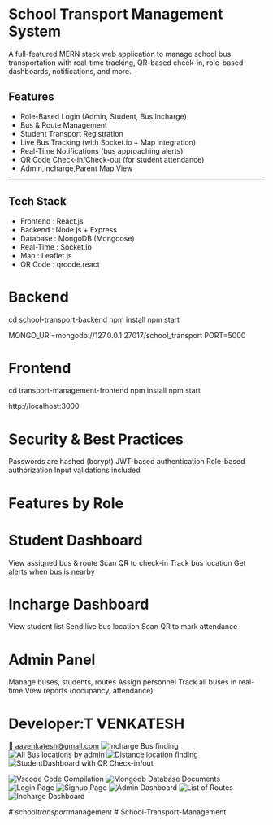 # School Transport Management System

A full-featured MERN stack web application to manage school bus transportation with real-time tracking, QR-based check-in, role-based dashboards, notifications, and more.

## Features

-  Role-Based Login  (Admin, Student, Bus Incharge)
-  Bus & Route Management 
-  Student Transport Registration 
-  Live Bus Tracking  (with Socket.io + Map integration)
-  Real-Time Notifications  (bus approaching alerts)
-  QR Code Check-in/Check-out  (for student attendance)
-  Admin,Incharge,Parent Map View 

---

##  Tech Stack

-  Frontend : React.js
-  Backend : Node.js + Express
-  Database : MongoDB (Mongoose)
-  Real-Time : Socket.io
-  Map : Leaflet.js
-  QR Code : qrcode.react

# Backend
cd school-transport-backend
npm install
npm start

MONGO_URI=mongodb://127.0.0.1:27017/school_transport
PORT=5000

# Frontend
cd transport-management-frontend
npm install
npm start

http://localhost:3000

# Security & Best Practices
Passwords are hashed (bcrypt)
JWT-based authentication
Role-based authorization
Input validations included

# Features by Role

# Student Dashboard
View assigned bus & route
Scan QR to check-in
Track bus location
Get alerts when bus is nearby

# Incharge Dashboard
View student list
Send live bus location
Scan QR to mark attendance

# Admin Panel
Manage buses, students, routes
Assign personnel
Track all buses in real-time
View reports (occupancy, attendance)

# Developer:T VENKATESH
📧 aavenkatesh@gmail.com
![Incharge Bus finding](https://github.com/user-attachments/assets/569c4bd8-9c19-4634-bbd4-371b8c807b67)
![All Bus locations by admin](https://github.com/user-attachments/assets/759b3ba8-a765-49ae-9b8f-060fc0c4f3c8)
![Distance location finding](https://github.com/user-attachments/assets/01da2a05-2802-4930-9600-c0794fb998d4)
![StudentDashboard with QR Check-in/out](https://github.com/user-attachments/assets/29989ecf-7b73-4388-9147-dad31f5c42e4)


![Vscode Code Compilation](https://github.com/user-attachments/assets/f4dda855-914f-4461-b1f7-4971e146f814)
![Mongodb Database Documents](https://github.com/user-attachments/assets/978904f1-30d8-48ed-b5cf-6eca1b8b92ee)
![Login Page](https://github.com/user-attachments/assets/47dda3ac-14b6-4a28-bab9-c743f600da51)
![Signup Page](https://github.com/user-attachments/assets/9b573873-2523-4d43-a4c7-4b7bc956d036)
![Admin Dashboard](https://github.com/user-attachments/assets/3d7e905a-5d87-4514-a105-3d7965c8c666)
![List of Routes](https://github.com/user-attachments/assets/9082c765-b68b-42dc-b676-808bf62efdba)
![Incharge Dashboard](https://github.com/user-attachments/assets/65a4f386-913c-49a8-942a-ce477d4a4c86)

#   s c h o o l _ t r a n s p o r t _ m a n a g e m e n t 
 
 #   S c h o o l - T r a n s p o r t - M a n a g e m e n t 
 
 
